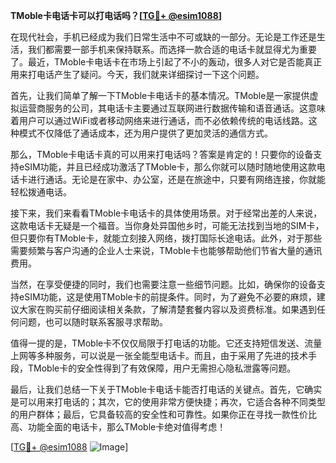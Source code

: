 **TMoble卡电话卡可以打电话吗？[[TG💪+ @esim1088](https://t.me/s/esim1088)]**

在现代社会，手机已经成为我们日常生活中不可或缺的一部分。无论是工作还是生活，我们都需要一部手机来保持联系。而选择一款合适的电话卡就显得尤为重要了。最近，TMoble卡电话卡在市场上引起了不小的轰动，很多人对它是否能真正用来打电话产生了疑问。今天，我们就来详细探讨一下这个问题。

首先，让我们简单了解一下TMoble卡电话卡的基本情况。TMoble是一家提供虚拟运营商服务的公司，其电话卡主要通过互联网进行数据传输和语音通话。这意味着用户可以通过WiFi或者移动网络来进行通话，而不必依赖传统的电话线路。这种模式不仅降低了通话成本，还为用户提供了更加灵活的通信方式。

那么，TMoble卡电话卡真的可以用来打电话吗？答案是肯定的！只要你的设备支持eSIM功能，并且已经成功激活了TMoble卡，那么你就可以随时随地使用这款电话卡进行通话。无论是在家中、办公室，还是在旅途中，只要有网络连接，你就能轻松拨通电话。

接下来，我们来看看TMoble卡电话卡的具体使用场景。对于经常出差的人来说，这款电话卡无疑是一个福音。当你身处异国他乡时，可能无法找到当地的SIM卡，但只要你有TMoble卡，就能立刻接入网络，拨打国际长途电话。此外，对于那些需要频繁与客户沟通的企业人士来说，TMoble卡也能够帮助他们节省大量的通讯费用。

当然，在享受便捷的同时，我们也需要注意一些细节问题。比如，确保你的设备支持eSIM功能，这是使用TMoble卡的前提条件。同时，为了避免不必要的麻烦，建议大家在购买前仔细阅读相关条款，了解清楚套餐内容以及资费标准。如果遇到任何问题，也可以随时联系客服寻求帮助。

值得一提的是，TMoble卡不仅仅局限于打电话的功能。它还支持短信发送、流量上网等多种服务，可以说是一张全能型电话卡。而且，由于采用了先进的技术手段，TMoble卡的安全性得到了有效保障，用户无需担心隐私泄露等问题。

最后，让我们总结一下关于TMoble卡电话卡能否打电话的关键点。首先，它确实是可以用来打电话的；其次，它的使用非常方便快捷；再次，它适合各种不同类型的用户群体；最后，它具备较高的安全性和可靠性。如果你正在寻找一款性价比高、功能全面的电话卡，那么TMoble卡绝对值得考虑！

[[TG💪+ @esim1088](https://t.me/s/esim1088) ![Image](https://i.postimg.cc/4NQfJmqS/Snipaste-2025-05-13-00-14-12.png)]